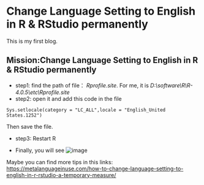 # Change Language Setting to English in R & RStudio permanently

This is my first blog.
## Mission:Change Language Setting to English in R & RStudio permanently

* step1: find the path of file： *Rprofile.site*. For me, it is *D:\software\R\R-4.0.5\etc\Rprofile.site*
* step2: open it and add this code in the file
```
Sys.setlocale(category = "LC_ALL",locale = "English_United States.1252")
```
  Then save the file.
* step3: Restart R
 
* Finally, you will see
 ![image](https://user-images.githubusercontent.com/88473583/147118513-6af1c80e-d088-42aa-a2fe-b2abb83e5629.png)
 
 Maybe you can find more tips in this links: <https://metalanguageinuse.com/how-to-change-language-setting-to-english-in-r-rstudio-a-temporary-measure/>
 

